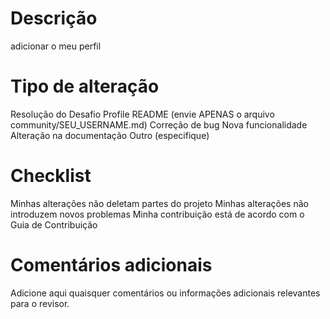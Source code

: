 # Descrição
adicionar o meu perfil

# Tipo de alteração
 Resolução do Desafio Profile README (envie APENAS o arquivo community/SEU_USERNAME.md)
 Correção de bug
 Nova funcionalidade
 Alteração na documentação
 Outro (especifique)
# Checklist
 Minhas alterações não deletam partes do projeto
 Minhas alterações não introduzem novos problemas
 Minha contribuição está de acordo com o Guia de Contribuição
# Comentários adicionais
Adicione aqui quaisquer comentários ou informações adicionais relevantes para o revisor.
